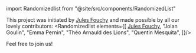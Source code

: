 import Randomizedlist from "@site/src/components/RandomizedList"

This project was initiated by [Jules Fouchy](https://julesfouchy.github.io/home/) and made possible by all our lovely contributors:
<Randomizedlist elements={[
<a href="https://julesfouchy.github.io/home/">Jules Fouchy</a>,
"Jolan Goulin",
"Emma Pernin",
"Théo Arnauld des Lions",
"Quentin Mesquita",
]}/>

Feel free to join us!
